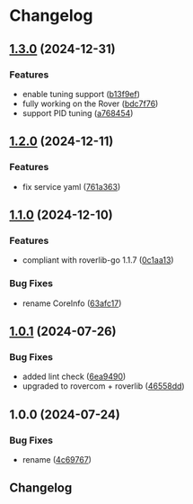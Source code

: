 # Changelog

## [1.3.0](https://github.com/VU-ASE/controller/compare/v1.2.0...v1.3.0) (2024-12-31)


### Features

* enable tuning support ([b13f9ef](https://github.com/VU-ASE/controller/commit/b13f9ef011491d3ab792ffdac27c57ceddebf0ab))
* fully working on the Rover ([bdc7f76](https://github.com/VU-ASE/controller/commit/bdc7f76ecdd355227c97f7b783672b8f0c569039))
* support PID tuning ([a768454](https://github.com/VU-ASE/controller/commit/a7684542468083673b417bf6653b58dd43529289))

## [1.2.0](https://github.com/VU-ASE/controller/compare/v1.1.0...v1.2.0) (2024-12-11)


### Features

* fix service yaml ([761a363](https://github.com/VU-ASE/controller/commit/761a3631d376d0cf444373774a7c050c431d32d5))

## [1.1.0](https://github.com/VU-ASE/controller/compare/v1.0.1...v1.1.0) (2024-12-10)


### Features

* compliant with roverlib-go 1.1.7 ([0c1aa13](https://github.com/VU-ASE/controller/commit/0c1aa132263989cd73ea241a7ccb4970b8f550e9))


### Bug Fixes

* rename CoreInfo ([63afc17](https://github.com/VU-ASE/controller/commit/63afc175b3f4d10ff84ec794c00b2544ff7963ee))

## [1.0.1](https://github.com/VU-ASE/controller/compare/v1.0.0...v1.0.1) (2024-07-26)


### Bug Fixes

* added lint check ([6ea9490](https://github.com/VU-ASE/controller/commit/6ea9490fd19eea3d4671809b20c82b231dbfc089))
* upgraded to rovercom + roverlib ([46558dd](https://github.com/VU-ASE/controller/commit/46558dd6660bc44c636c47f9824a578d36e3c5c3))

## 1.0.0 (2024-07-24)


### Bug Fixes

* rename ([4c69767](https://github.com/VU-ASE/controller/commit/4c69767fccce2586a566c234644cec5c5a6f33ff))

## Changelog
